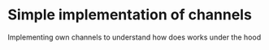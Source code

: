 # Simple implementation of channels

Implementing own channels to understand how does works under the hood
